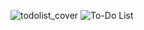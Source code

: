 ![todolist_cover](https://github.com/darkfat123/TodoList-Web-App/assets/140593160/67f0dd9c-b595-49ed-901e-34e7608edba5)
![To-Do List](https://github.com/darkfat123/TodoList-Web-App/assets/140593160/8f7331df-775b-475c-b582-9f75cfa34b02)
